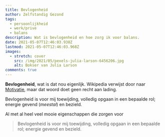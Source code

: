 ```yaml
---
title: Bevlogenheid
author: Zelfstandig Gezond
tags:
  - persoonlijkheid
  - werk/prive
  - balans
description: Wat is bevlogenheid en hoe zorg ik voor balans.
date: 2021-05-07T12:46:03.938Z
lastmod: 2021-05-07T12:46:03.968Z
images:
  - stretch: cover
    src: /img/2021/05/pexels-julia-larson-6456206.jpg
    alt: Bokser van Julia Larson
comments: true
---
```

**Bevlogenheid**, wat is dat nou eigenlijk. Wikipedia verwijst door naar [Motivatie](https://nl.wikipedia.org/wiki/Motivatie), maar dat woord doet geen recht aan lading.

Bevlogenheid is voor mij toewijding, volledig opgaan in een bepaalde rol; energie gevend (*meestal*) en bezield.

<!-- more -->

Al met al heel veel mooie eigenschappen die zorgen voor 

> Bevlogenheid is voor mij toewijding, volledig opgaan in een bepaalde rol; energie gevend en bezield.